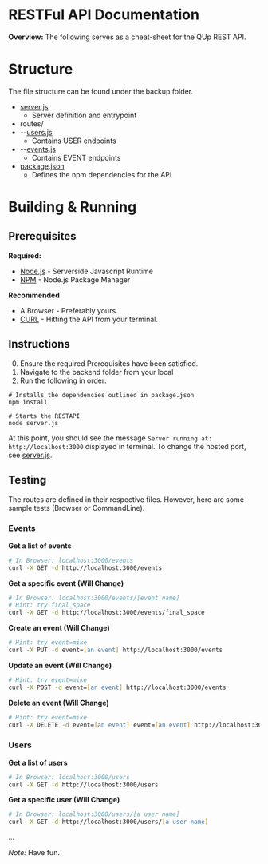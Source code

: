 RESTFul API Documentation
==========================

**Overview:** The following serves as a cheat-sheet for the QUp REST API. 


Structure
==========================

The file structure can be found under the backup folder.

* [server.js](https://github.com/KalonteJT/COP-4331-Group-14/blob/master/backend/server.js)
   - Server definition and entrypoint
* routes/
* --[users.js](https://github.com/KalonteJT/COP-4331-Group-14/blob/master/backend/routes/users.js)
   -  Contains USER endpoints
* --[events.js](https://github.com/KalonteJT/COP-4331-Group-14/blob/master/backend/routes/events.js)
   - Contains EVENT endpoints
* [package.json](https://github.com/KalonteJT/COP-4331-Group-14/blob/master/backend/package.json)
   - Defines the npm dependencies for the API


Building & Running
=========================

Prerequisites
-------------------------

**Required:**
   * [Node.js](https://www.nodejs.org)   - Serverside Javascript Runtime
   * [NPM](https://www.npmjs.com)       - Node.js Package Manager

**Recommended**
   * A Browser   - Preferably yours.
   * [CURL](https://curl.haxx.se)   - Hitting the API from your terminal.


Instructions
-------------------------

0. Ensure the required Prerequisites have been satisfied.
1. Navigate to the backend folder from your local 
2. Run the following in order:

```szh
# Installs the dependencies outlined in package.json
npm install

# Starts the RESTAPI
node server.js
```

At this point, you should see the message `Server running at: http://localhost:3000` displayed in terminal. To change the hosted port, see [server.js](https://github.com/KalonteJT/COP-4331-Group-14/blob/master/backend/server.js).


Testing
-------------------------

The routes are defined in their respective files. However, here are some sample tests (Browser or CommandLine).


### Events

**Get a list of events**
```zsh
# In Browser: localhost:3000/events
curl -X GET -d http://localhost:3000/events
```

**Get a specific event (Will Change)** 
```zsh
# In Browser: localhost:3000/events/[event name]
# Hint: try final_space
curl -X GET -d http://localhost:3000/events/final_space
```

**Create an event (Will Change)**
```zsh
# Hint: try event=mike
curl -X PUT -d event=[an event] http://localhost:3000/events
```

**Update an event (Will Change)**
```zsh
# Hint: try event=mike
curl -X POST -d event=[an event] http://localhost:3000/events
```

**Delete an event (Will Change)**
```zsh
# Hint: try event=mike
curl -X DELETE -d event=[an event] event=[an event] http://localhost:3000/events
```


### Users

**Get a list of users**
```zsh
# In Browser: localhost:3000/users
curl -X GET -d http://localhost:3000/users
```

**Get a specific user (Will Change)**
```zsh
# In Browser: localhost:3000/users/[a user name]
curl -X GET -d http://localhost:3000/users/[a user name]
```

... 

*Note:* Have fun.
